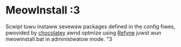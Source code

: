 # MeowInstall :3

Scwipt tuwu instaww sevewaw packages defined in the config fiwes, pwovided by [chocolatey](https://chocolatey.org/)
awnd optmize using [Refyne](https://github.com/prolix-oc/Refyne)
juwst wun meowinstall.bat in administwatow mode. "3